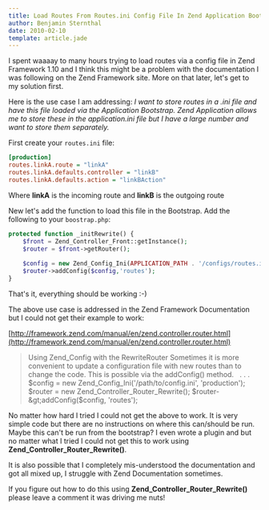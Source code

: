 ```yaml
---
title: Load Routes From Routes.ini Config File In Zend Application Bootstrap
author: Benjamin Sternthal
date: 2010-02-10
template: article.jade
---
```


I spent waaaay to many hours trying to load routes via a config file in Zend Framework 1.10 and I think this might be a problem with the documentation I was following on the Zend Framework site. More on that later, let's get to my solution first.

Here is the use case I am addressing: _*I want to store routes in a .ini file and have this file loaded via the Application Bootstrap. Zend Application allows me to store these in the application.ini file but I have a large number and want to store them separately.*_

<span class="more"></span>

First create your `routes.ini` file:



```ini
[production]
routes.linkA.route = "linkA"
routes.linkA.defaults.controller = "linkB"
routes.linkA.defaults.action = "linkBAction"
```

Where **linkA** is the incoming route and **linkB** is the outgoing route


New let's add the function to load this file in the Bootstrap. Add the following to your `boostrap.php`:

```php
protected function _initRewrite() {
    $front = Zend_Controller_Front::getInstance();
    $router = $front->getRouter();
   
    $config = new Zend_Config_Ini(APPLICATION_PATH . '/configs/routes.ini', 'production');      
    $router->addConfig($config,'routes');
} 
```

That's it, everything should be working :-)

The above use case is addressed in the Zend Framework Documentation but I could not get their example to work:

[http://framework.zend.com/manual/en/zend.controller.router.html](http://framework.zend.com/manual/en/zend.controller.router.html)


>Using Zend_Config with the RewriteRouter
>Sometimes it is more convenient to update a configuration file with
>new routes than to change the code. This is possible via
>the addConfig() method.
>&nbsp;
> . . .
>&nbsp;
>$config = new Zend_Config_Ini('/path/to/config.ini', 'production');
>$router = new Zend_Controller_Router_Rewrite();
>$router-&gt;addConfig($config, 'routes');


No matter how hard I tried I could not get the above to work. It is very simple code but there are no instructions on where this can/should be run. Maybe this can't be run from the bootstrap? I even wrote a plugin and but no matter what I tried I could not get this to work using  **Zend_Controller_Router_Rewrite()**.

It is also possible that I completely mis-understood the documentation and got all mixed up, I struggle with Zend Documentation sometimes.

If you figure out how to do this using **Zend_Controller_Router_Rewrite()** please leave a comment it was driving me nuts!
